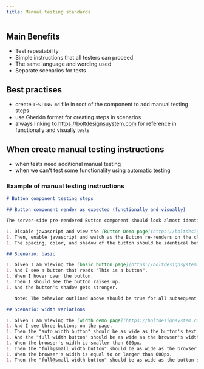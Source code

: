 ```yaml
---
title: Manual testing standards
---
```


## Main Benefits

- Test repeatability
- Simple instructions that all testers can proceed
- The same language and wording used
- Separate scenarios for tests

## Best practises
- create `TESTING.md` file in root of the component to add manual testing steps
- use Gherkin format for creating steps in scenarios
- always linking to https://boltdesignsuystem.com for reference in functionally and visually tests

## When create manual testing instructions
- when tests need additional manual testing
- when we can't test some functionality using automatic testing

### Example of manual testing instructions
```markdown
# Button component testing steps

## Button component render as expected (functionally and visually)

The server-side pre-rendered Button component should look almost identical to the client-side rendered version. To verify:

1. Disable javascript and view the [Button Demo page](https://boltdesignsystem.com/pattern-lab/patterns/02-components-button-05-button/02-components-button-05-button.html).
1. Then, enable javascript and watch as the Button re-renders on the client-side.
1. The spacing, color, and shadow of the button should be identical before and after the web component re-renders.

## Scenario: basic

1. Given I am viewing the [basic button page](https://boltdesignsystem.com/pattern-lab/patterns/02-components-button-05-button/02-components-button-05-button.html).
1. And I see a button that reads "This is a button".
1. When I hover over the button.
1. Then I should see the button raises up.
1. And the button's shadow gets stronger.

   Note: The behavior outlined above should be true for all subsequent tests unless otherwise noted. It will be referred to as the "default button behavior".

## Scenario: width variations

1. Given I am viewing the [width demo page](https://boltdesignsystem.com/pattern-lab/patterns/02-components-button-25-button-width-variations/02-components-button-25-button-width-variations.html).
1. And I see three buttons on the page.
1. Then the "auto width button" should be as wide as the button's text.
1. And the "full width button" should be as wide as the browser's width.
1. When the browser's width is smaller than 600px.
1. Then the "full@small width button" should be as wide as the browser's width.
1. When the browser's width is equal to or larger than 600px.
1. Then the "full@small width button" should be as wide as the button's text.
```
